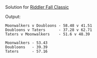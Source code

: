 Solution for [Riddler Fall Classic](https://fivethirtyeight.com/features/which-baseball-team-will-win-the-riddler-fall-classic/)

Output:
```
Moonwalkers v Doubloons - 58.48 v 41.51
Doubloons v Taters      - 37.28 v 62.71
Taters v Moonwalkers    - 51.6 v 48.39

Moonwalkers - 53.43
Doubloons   - 39.39
Taters      - 57.16
```